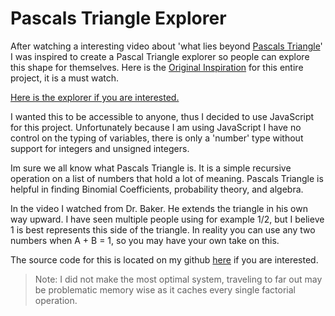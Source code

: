 # Pascals Triangle Explorer
After watching a interesting video about 'what lies beyond [Pascals Triangle](https://en.wikipedia.org/wiki/Pascal%27s_triangle)' I was inspired to create a Pascal Triangle explorer so people can explore this shape for themselves. Here is the 
[Original Inspiration](https://www.youtube.com/watch?v=q2daqMR3l24&t=769s) for this entire project, it is a must watch.

[Here is the explorer if you are interested.](https://larmbs.github.io/pascal-tri-explorer/)

I wanted this to be accessible to anyone, thus I decided to use JavaScript for this project. Unfortunately because I am using JavaScript I have no control on the typing of variables, there is only a 'number' type without support for integers and unsigned integers.

Im sure we all know what Pascals Triangle is. It is a simple recursive operation on a list of numbers that hold a lot of meaning. Pascals Triangle is helpful in finding Binomial Coefficients, probability theory, and algebra.

In the video I watched from Dr. Baker. He extends the triangle in his own way upward. I have seen multiple people using for example 1/2, but I believe 1 is best represents this side of the triangle. In reality you can use any two numbers when A + B = 1, so you may have your own take on this. 

The source code for this is located on my github [here](https://github.com/Larmbs/pascal-tri-explorer) if you are interested.

> Note: I did not make the most optimal system, traveling to far out may be problematic memory wise as it caches every single factorial operation.
